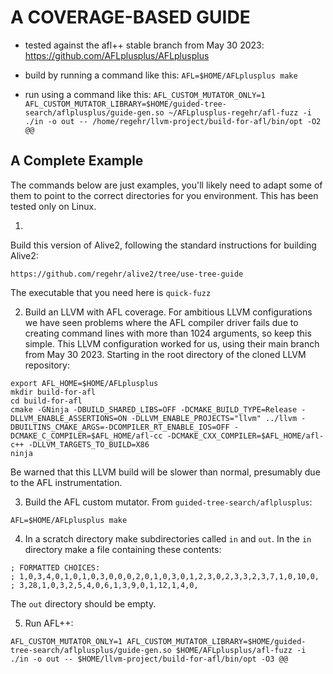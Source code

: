 # A COVERAGE-BASED GUIDE

- tested against the afl++ stable branch from May 30 2023:
  https://github.com/AFLplusplus/AFLplusplus

- build by running a command like this: `AFL=$HOME/AFLplusplus make`

- run using a command like this: `AFL_CUSTOM_MUTATOR_ONLY=1 AFL_CUSTOM_MUTATOR_LIBRARY=$HOME/guided-tree-search/aflplusplus/guide-gen.so ~/AFLplusplus-regehr/afl-fuzz -i ./in -o out -- /home/regehr/llvm-project/build-for-afl/bin/opt -O2 @@`

## A Complete Example

The commands below are just examples, you'll likely need to adapt some
of them to point to the correct directories for you environment. This
has been tested only on Linux.

1.

Build this version of Alive2, following the standard instructions
for building Alive2:

```
https://github.com/regehr/alive2/tree/use-tree-guide
```

The executable that you need here is `quick-fuzz`

2. Build an LLVM with AFL coverage. For ambitious LLVM configurations
   we have seen problems where the AFL compiler driver fails due to
   creating command lines with more than 1024 arguments, so keep this
   simple. This LLVM configuration worked for us, using their main
   branch from May 30 2023. Starting in the root directory of the
   cloned LLVM repository:

```
export AFL_HOME=$HOME/AFLplusplus
mkdir build-for-afl
cd build-for-afl
cmake -GNinja -DBUILD_SHARED_LIBS=OFF -DCMAKE_BUILD_TYPE=Release -DLLVM_ENABLE_ASSERTIONS=ON -DLLVM_ENABLE_PROJECTS="llvm" ../llvm -DBUILTINS_CMAKE_ARGS=-DCOMPILER_RT_ENABLE_IOS=OFF -DCMAKE_C_COMPILER=$AFL_HOME/afl-cc -DCMAKE_CXX_COMPILER=$AFL_HOME/afl-c++ -DLLVM_TARGETS_TO_BUILD=X86
ninja
```

Be warned that this LLVM build will be slower than normal, presumably
due to the AFL instrumentation.

3. Build the AFL custom mutator. From `guided-tree-search/aflplusplus`:

```
AFL=$HOME/AFLplusplus make
```

4. In a scratch directory make subdirectories called `in` and
  `out`. In the `in` directory make a file containing these contents:

```
; FORMATTED CHOICES:
; 1,0,3,4,0,1,0,1,0,3,0,0,0,2,0,1,0,3,0,1,2,3,0,2,3,3,2,3,7,1,0,10,0,
; 3,28,1,0,3,2,5,4,0,6,1,3,9,0,1,12,1,4,0,
```

The `out` directory should be empty.

5. Run AFL++:

```
AFL_CUSTOM_MUTATOR_ONLY=1 AFL_CUSTOM_MUTATOR_LIBRARY=$HOME/guided-tree-search/aflplusplus/guide-gen.so $HOME/AFLplusplus/afl-fuzz -i ./in -o out -- $HOME/llvm-project/build-for-afl/bin/opt -O3 @@
```
